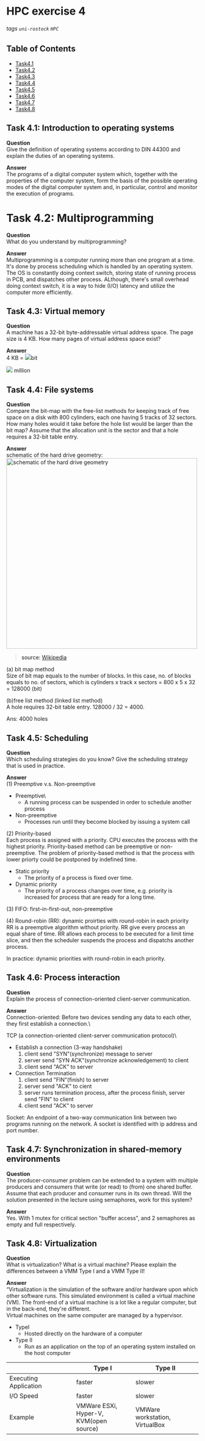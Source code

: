 # HPC exercise 4
###### tags `uni-rostock` `HPC`

## Table of Contents
<!-- ts -->
* [Task4.1](#t1)
* [Task4.2](#t2)
* [Task4.3](#t3)
* [Task4.4](#t4)
* [Task4.5](#t5)
* [Task4.6](#t6)
* [Task4.7](#t7)
* [Task4.8](#t8)
<!-- te -->


<a name="t1">
  
## Task 4.1: Introduction to operating systems
**Question**\
Give the definition of operating systems according to DIN 44300 and explain the duties of an operating systems.

**Answer**\
The programs of a digital computer system which, together with the properties of the computer system, form the basis of the possible operating modes of the digital computer system and, in particular, control and monitor the execution of programs.

<a name="t2">
  
# Task 4.2: Multiprogramming
**Question**\
What do you understand by multiprogramming?

**Answer**\
Multiprogramming is a computer running more than one program at a time. It's done by process scheduling which is handled by an operating system. The OS is constantly doing context switch, storing state of running process in PCB, and dispatches other process. ALthough, there's small overhead doing context switch, it is a way to hide (I/O) latency and utilize the computer more efficiently.

<a name="t3">

## Task 4.3: Virtual memory
**Question**\
A machine has a 32-bit byte-addressable virtual address space. The page size is 4 KB. How many pages of virtual address space exist?

**Answer**\
4 KB = <img src="https://render.githubusercontent.com/render/math?math=2^{12}">bit

<img src="https://render.githubusercontent.com/render/math?math=2^{32} / 2^{12} = 2^{20} = 1"> million

<a name="t4">

## Task 4.4: File systems
**Question**\
Compare the bit-map with the free-list methods for keeping track of free space on a disk with 800 cylinders, each one having 5 tracks of 32 sectors. How many holes would it take before the hole list would be larger than the bit map? Assume that the allocation unit is the sector and that a hole requires a 32-bit table entry.

**Answer**\
schematic of the hard drive geometry:\
<img alt="schematic of the hard drive geometry" src="https://upload.wikimedia.org/wikipedia/commons/4/41/Hard_drive_geometry_-_English_-_2019-05-30.svg" width="500">
> source: [Wikipedia](https://en.wikipedia.org/wiki/Cylinder-head-sector)
 
(a) bit map method\
Size of bit map equals to the number of blocks. In this case, no. of blocks equals to no. of sectors, which is cylinders x track x sectors = 800 x 5 x 32 = 128000 (bit)

(b)free list method (linked list method)\
A hole requires 32-bit table entry. 128000 / 32 = 4000.

Ans: 4000 holes

<a name="t5">

## Task 4.5: Scheduling
**Question**\
Which scheduling strategies do you know? Give the scheduling strategy that is used in practice.

**Answer**\
(1) Preemptive v.s. Non-preemptive
* Preemptive\
  - A running process can be suspended in order to schedule another process
* Non-preemptive
  - Processes run until they become blocked by issuing a system call

(2) Priority-based\
Each process is assigned with a priority. CPU executes the process with the highest priority. Priority-based method can be preemptive or non-preemptive. The problem of priority-based method is that the process with lower priorty could be postponed by indefined time.
* Static priority
  - The priority of a process is fixed over time.
* Dynamic priority
  - The priority of a process changes over time, e.g. priority is increased for process that are ready for a long time.

(3) FIFO: first-in-first-out, non-preemptive

(4) Round-robin (RR): dynamic proirties with round-robin in each priority\
RR is a preemptive algorithm without priority. RR give every process an equal share of time. RR allows each process to be executed for a limit time slice, and then the scheduler suspends the process and dispatchs another process.

In practice: dynamic priorities with round-robin in each priority.

<a name="t6">

## Task 4.6: Process interaction
**Question**\
Explain the process of connection-oriented client-server communication.

**Answer**\
Connection-oriented: Before two devices sending any data to each other, they first establish a connection.\

TCP (a connection-oriented client-server communication protocol)\
* Establish a connection (3-way handshake)
  1. client send "SYN"(synchronize) message to server
  2. server send "SYN ACK"(synchronize acknowledgement) to client
  3. client send "ACK" to server
* Connection Termination
  1. client send "FIN"(finish) to server
  2. server send "ACK" to cient
  3. server runs termination process, after the process finish, server send "FIN" to client
  4. client send "ACK" to server

Socket: An endpoint of a two-way communication link between two programs running on the network. A socket is identified with ip address and port number.

<a name="t7">
  
## Task 4.7: Synchronization in shared-memory environments
**Question**\
The producer-consumer problem can be extended to a system with multiple producers and consumers that write (or read) to (from) one shared buffer. Assume that each producer and consumer runs in its own thread. Will the solution presented in the lecture using semaphores, work for this system?

**Answer**\
Yes. With 1 mutex for critical section "buffer access", and 2 semaphores as empty and full respectively.

<a name="t8">

## Task 4.8: Virtualization
**Question**\
What is virtualization? What is a virtual machine? Please explain the differences between a VMM Type I and a VMM Type II!

**Answer**\
“Virtualization is the simulation of the software and/or hardware upon which other software runs. This simulated environment is called a virtual machine (VM). The front-end of a virtual machine is a lot like a regular computer, but in the back-end, they're different.\
Virtual machines on the same computer are managed by a hypervisor.

* TypeI
  - Hosted directly on the hardware of a computer
* Type II
  - Run as an application on the top of an operating system installed on the host computer


|  |Type I|Type II|
|--|--|--|
|Executing Application|faster|slower|
|I/O Speed|faster|slower|
|Example|VMWare ESXi,<br> Hyper-V,<br> KVM(open source)|VMWare workstation,<br> VirtualBox|
